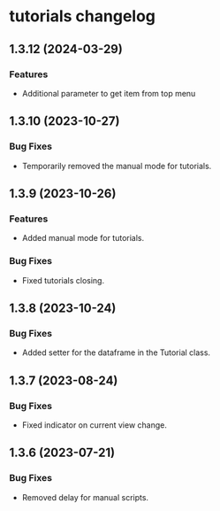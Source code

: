 # tutorials changelog

## 1.3.12 (2024-03-29)

### Features

* Additional parameter to get item from top menu

## 1.3.10 (2023-10-27)

### Bug Fixes

* Temporarily removed the manual mode for tutorials.

## 1.3.9 (2023-10-26)

### Features

* Added manual mode for tutorials.

### Bug Fixes

* Fixed tutorials closing.

## 1.3.8 (2023-10-24)

### Bug Fixes

* Added setter for the dataframe in the Tutorial class.

## 1.3.7 (2023-08-24)

### Bug Fixes

* Fixed indicator on current view change.

## 1.3.6 (2023-07-21)

### Bug Fixes

* Removed delay for manual scripts.
